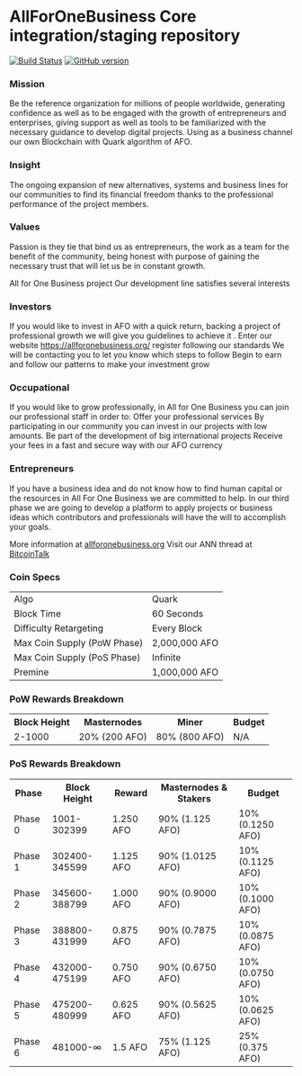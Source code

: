 AllForOneBusiness Core integration/staging repository
=====================================

[![Build Status](https://travis-ci.org/AllForOneBusiness-Project/AllForOneBusiness.svg?branch=master)](https://travis-ci.org/AllForOneBusiness-Project/AllForOneBusiness) [![GitHub version](https://badge.fury.io/gh/AllForOneBusiness-Project%2FAllForOneBusiness.svg)](https://badge.fury.io/gh/AllForOneBusiness-Project%2FAllForOneBusiness)

### Mission 

Be the reference organization for millions of people worldwide, generating confidence as well as to be engaged with the growth of entrepreneurs and enterprises, giving support as well as tools to be familiarized with the necessary guidance to develop digital projects. Using as a business channel our own Blockchain with Quark algorithm of AFO.

### Insight 

The ongoing expansion of new alternatives, systems and business lines for our communities to find its financial freedom thanks to the professional performance of the project members. 

### Values 

Passion is they tie that bind us as entrepreneurs, the work as a team for the benefit of the community, being honest with purpose of gaining the necessary trust that will let us be in constant growth.

All for One Business project 
Our development line satisfies several interests 

### Investors
	
If you would like to invest in AFO with a quick return, backing a project of professional growth we will give you guidelines to achieve it .
Enter our website https://allforonebusiness.org/ register following our standards 
We will be contacting you to let you know which steps to follow
Begin to earn and follow our patterns to make your investment grow  

### Occupational 

If you would like to grow professionally, in All for One Business you can join our professional staff in order to:
Offer your professional services 
By participating in our community you can invest in our projects with low amounts.
Be part of the development of big international projects 
Receive your fees in a fast and secure way with our AFO currency


### Entrepreneurs

If you have a business idea and do not know how to find human capital or the resources in All For One Business we are committed to help.
In our third phase we are going to develop a platform to apply projects or business ideas which contributors and professionals will have the will to accomplish your goals.


More information at [allforonebusiness.org](http://www.allforonebusiness.org) Visit our ANN thread at [BitcoinTalk](https://bitcointalk.org/index.php?topic=5115488.msg49966131#msg49966131)

### Coin Specs
<table>
<tr><td>Algo</td><td>Quark</td></tr>
<tr><td>Block Time</td><td>60 Seconds</td></tr>
<tr><td>Difficulty Retargeting</td><td>Every Block</td></tr>
<tr><td>Max Coin Supply (PoW Phase)</td><td>2,000,000 AFO</td></tr>
<tr><td>Max Coin Supply (PoS Phase)</td><td>Infinite</td></tr>
<tr><td>Premine</td><td>1,000,000 AFO</td></tr>
</table>

### PoW Rewards Breakdown

<table>
<th>Block Height</th><th>Masternodes</th><th>Miner</th><th>Budget</th>
<tr><td>2-1000</td><td>20% (200 AFO)</td><td>80% (800 AFO)</td><td>N/A</td></tr>
</table>

### PoS Rewards Breakdown

<table>
<th>Phase</th><th>Block Height</th><th>Reward</th><th>Masternodes & Stakers</th><th>Budget</th>
<tr><td>Phase 0</td><td>1001-302399</td><td>1.250 AFO</td><td>90% (1.125 AFO)</td><td>10% (0.1250 AFO)</td></tr>
<tr><td>Phase 1</td><td>302400-345599</td><td>1.125 AFO</td><td>90% (1.0125 AFO)</td><td>10% (0.1125 AFO)</td></tr>
<tr><td>Phase 2</td><td>345600-388799</td><td>1.000 AFO</td><td>90% (0.9000 AFO)</td><td>10% (0.1000 AFO)</td></tr>
<tr><td>Phase 3</td><td>388800-431999</td><td>0.875 AFO</td><td>90% (0.7875 AFO)</td><td>10% (0.0875 AFO)</td></tr>
<tr><td>Phase 4</td><td>432000-475199</td><td>0.750 AFO</td><td>90% (0.6750 AFO)</td><td>10% (0.0750 AFO)</td></tr>
<tr><td>Phase 5</td><td>475200-480999</td><td>0.625 AFO</td><td>90% (0.5625 AFO)</td><td>10% (0.0625 AFO)</td></tr>
<tr><td>Phase 6</td><td>481000-∞</td><td>1.5 AFO</td><td>75% (1.125 AFO)</td><td>25% (0.375 AFO)</td></tr>
</table>
